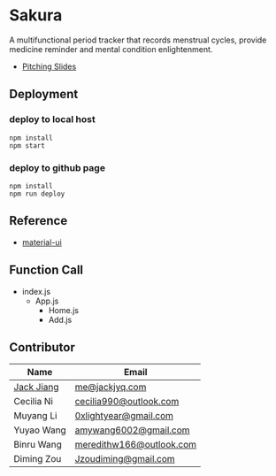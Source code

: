# Sakura

A multifunctional period tracker that records menstrual cycles, provide medicine reminder and mental condition enlightenment.

- [Pitching Slides](https://drive.google.com/open?id=18VuHNmz88jmQJ4G9e15A2G4cfrIMUkcL)

## Deployment

### deploy to local host

```shell
npm install
npm start
```

### deploy to github page

```shell
npm install
npm run deploy
```

## Reference

- [material-ui](https://material-ui.com/getting-started)

## Function Call

- index.js
  - App.js
    - Home.js
    - Add.js

## Contributor

| Name       | Email          |
| ---------- | -------------- |
| [Jack Jiang](https://github.com/jiangyiqun) | me@jackjyq.com |
| Cecilia Ni | cecilia990@outlook.com|
| Muyang Li  | 0xlightyear@gmail.com              |
| Yuyao Wang | amywang6002@gmail.com              |
| Binru Wang | meredithw166@outlook.com              |
| Diming Zou | Jzoudiming@gmail.com              |


